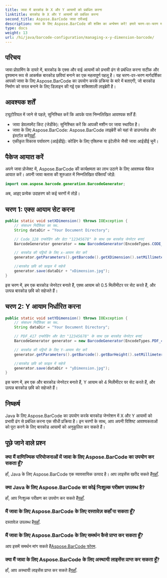 ```yaml
---
title: जावा में बारकोड के X और Y आयामों को प्रबंधित करना
linktitle: बारकोड के X और Y आयामों को प्रबंधित करना
second_title: Aspose.BarCode जावा एपीआई
description: जावा के लिए Aspose.BarCode की शक्ति का अन्वेषण करें! हमारे चरण-दर-चरण मार्गदर्शिका से X और Y आयामों को सहजता से प्रबंधित करना सीखें। सटीकता और दृश्य अपील को बढ़ावा दें।
type: docs
weight: 13
url: /hi/java/barcode-configuration/managing-x-y-dimension-barcode/
---
```


## परिचय

जावा प्रोग्रामिंग के दायरे में, बारकोड के एक्स और वाई आयामों को प्रभावी ढंग से प्रबंधित करना सटीक और दृश्यमान रूप से आकर्षक बारकोड छवियां बनाने का एक महत्वपूर्ण पहलू है। यह चरण-दर-चरण मार्गदर्शिका आपको जावा के लिए Aspose.BarCode का उपयोग करके प्रक्रिया के बारे में बताएगी, जो बारकोड निर्माण को सरल बनाने के लिए डिज़ाइन की गई एक शक्तिशाली लाइब्रेरी है।

## आवश्यक शर्तें

ट्यूटोरियल में जाने से पहले, सुनिश्चित करें कि आपके पास निम्नलिखित आवश्यक शर्तें हैं:

- जावा डेवलपमेंट किट (जेडीके): सुनिश्चित करें कि आपकी मशीन पर जावा स्थापित है।
-  जावा के लिए Aspose.BarCode: Aspose.BarCode लाइब्रेरी को यहां से डाउनलोड और इंस्टॉल करें[यहाँ](https://releases.aspose.com/barcode/java/).
- एकीकृत विकास पर्यावरण (आईडीई): कोडिंग के लिए एक्लिप्स या इंटेलीजे जैसी जावा आईडीई चुनें।

## पैकेज आयात करें

अपने जावा प्रोजेक्ट में, Aspose.BarCode की कार्यक्षमता का लाभ उठाने के लिए आवश्यक पैकेज आयात करें। अपनी जावा क्लास की शुरुआत में निम्नलिखित पंक्तियाँ जोड़ें:

```java
import com.aspose.barcode.generation.BarcodeGenerator;
```

अब, आइए प्रत्येक उदाहरण को कई चरणों में तोड़ें।

## चरण 1: एक्स आयाम सेट करना

```java
public static void setXDimension() throws IOException {
    // संसाधन निर्देशिका का पथ.
    String dataDir = "Your Document Directory";

    // Code_128 एन्कोडिंग और डेटा "12345678" के साथ एक बारकोड जेनरेटर बनाएं
    BarcodeGenerator generator = new BarcodeGenerator(EncodeTypes.CODE_128, "12345678");

    // बारकोड की पट्टियों के लिए x-आयाम सेट करें
    generator.getParameters().getBarcode().getXDimension().setMillimeters(0.5f);

    //बारकोड छवि को फ़ाइल में सहेजें
    generator.save(dataDir + "xDimension.jpg");
}
```

इस चरण में, हम एक बारकोड जेनरेटर बनाते हैं, एक्स आयाम को 0.5 मिलीमीटर पर सेट करते हैं, और उत्पन्न बारकोड छवि को सहेजते हैं।

## चरण 2: Y आयाम निर्धारित करना

```java
public static void setYDimension() throws IOException {
    // संसाधन निर्देशिका का पथ.
    String dataDir = "Your Document Directory";

    // PDF_417 एन्कोडिंग और डेटा "12345678" के साथ एक बारकोड जेनरेटर बनाएं
    BarcodeGenerator generator = new BarcodeGenerator(EncodeTypes.PDF_417, "12345678");

    // बारकोड की पट्टियों के लिए Y-आयाम सेट करें
    generator.getParameters().getBarcode().getBarHeight().setMillimeters(4);

    //बारकोड छवि को फ़ाइल में सहेजें
    generator.save(dataDir + "yDimension.jpg");
}
```

इस चरण में, हम एक और बारकोड जेनरेटर बनाते हैं, Y आयाम को 4 मिलीमीटर पर सेट करते हैं, और उत्पन्न बारकोड छवि को सहेजते हैं।

## निष्कर्ष

Java के लिए Aspose.BarCode का उपयोग करके बारकोड जेनरेशन में X और Y आयामों को प्रभावी ढंग से प्रबंधित करना एक सीधी प्रक्रिया है। इन चरणों के साथ, आप अपनी विशिष्ट आवश्यकताओं को पूरा करने के लिए बारकोड आयामों को अनुकूलित कर सकते हैं।

## पूछे जाने वाले प्रश्न

### क्या मैं वाणिज्यिक परियोजनाओं में जावा के लिए Aspose.BarCode का उपयोग कर सकता हूँ?
 हाँ, Java के लिए Aspose.BarCode एक व्यावसायिक उत्पाद है। आप लाइसेंस खरीद सकते हैं[यहाँ](https://purchase.aspose.com/buy).

### क्या Java के लिए Aspose.BarCode का कोई निःशुल्क परीक्षण उपलब्ध है?
 हाँ, आप निःशुल्क परीक्षण का उपयोग कर सकते हैं[यहाँ](https://releases.aspose.com/).

### मैं जावा के लिए Aspose.BarCode के लिए दस्तावेज़ कहाँ पा सकता हूँ?
 दस्तावेज़ उपलब्ध है[यहाँ](https://reference.aspose.com/barcode/java/).

### मैं जावा के लिए Aspose.BarCode के लिए समर्थन कैसे प्राप्त कर सकता हूँ?
 आप इसमें समर्थन मांग सकते हैं[Aspose.BarCode फोरम](https://forum.aspose.com/c/barcode/13).

### क्या मैं जावा के लिए Aspose.BarCode के लिए अस्थायी लाइसेंस प्राप्त कर सकता हूँ?
हाँ, आप अस्थायी लाइसेंस प्राप्त कर सकते हैं[यहाँ](https://purchase.aspose.com/temporary-license/).
